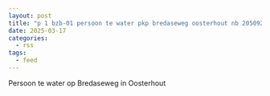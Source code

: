 ```yaml
---
layout: post
title: "p 1 bzb-01 persoon te water pkp bredaseweg oosterhout nb 205092 205405 205335 203111 205351"
date: 2025-03-17
categories: 
  - rss
tags: 
  - feed
---
```


Persoon te water op Bredaseweg in Oosterhout
